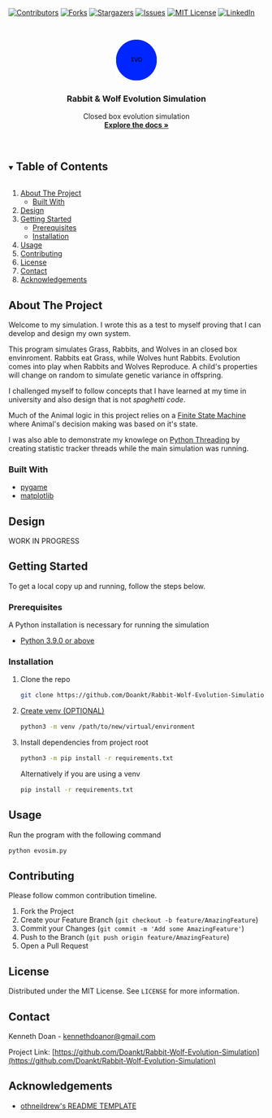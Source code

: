 [![Contributors][contributors-shield]][contributors-url]
[![Forks][forks-shield]][forks-url]
[![Stargazers][stars-shield]][stars-url]
[![Issues][issues-shield]][issues-url]
[![MIT License][license-shield]][license-url]
[![LinkedIn][linkedin-shield]][linkedin-url]


<!-- PROJECT LOGO -->
<br />
<p align="center">
  <a href="https://github.com/github_username/repo_name">
    <img src="img/logo.png" alt="Logo" width="80" height="80">
  </a>

  <h3 align="center">Rabbit & Wolf Evolution Simulation</h3>

  <p align="center">
    Closed box evolution simulation 
    <br />
    <a href="https://github.com/Doankt/Rabbit-Wolf-Evolution-Simulation"><strong>Explore the docs »</strong></a>
    <br />
    <br />
    <!-- <a href="https://github.com/github_username/repo_name">View Demo</a>
    ·
    <a href="https://github.com/Doankt/Rabbit-Wolf-Evolution-Simulation/issues">Report Bug</a>
    ·
    <a href="https://github.com/github_username/repo_name/issues">Request Feature</a> -->
  </p>
</p>



<!-- TABLE OF CONTENTS -->
<details open="open">
  <summary><h2 style="display: inline-block">Table of Contents</h2></summary>
  <ol>
    <li>
      <a href="#about-the-project">About The Project</a>
      <ul>
        <li><a href="#built-with">Built With</a></li>
      </ul>
    </li>
	<li><a href="#design">Design</li>
    <li>
      <a href="#getting-started">Getting Started</a>
      <ul>
        <li><a href="#prerequisites">Prerequisites</a></li>
        <li><a href="#installation">Installation</a></li>
      </ul>
    </li>
    <li><a href="#usage">Usage</a></li>
    <!-- <li><a href="#roadmap">Roadmap</a></li> -->
    <li><a href="#contributing">Contributing</a></li>
    <li><a href="#license">License</a></li>
    <li><a href="#contact">Contact</a></li>
    <li><a href="#acknowledgements">Acknowledgements</a></li>
  </ol>
</details>



<!-- ABOUT THE PROJECT -->
## About The Project

Welcome to my simulation. I wrote this as a test to myself proving that I can develop and design my own system.

This program simulates Grass, Rabbits, and Wolves in an closed box envinroment. Rabbits eat Grass, while Wolves hunt Rabbits. Evolution comes into play when Rabbits and Wolves Reproduce. A child's properties will change on random to simulate genetic variance in offspring.

I challenged myself to follow concepts that I have learned at my time in university and also design that is not _spaghetti code_.

Much of the Animal logic in this project relies on a [Finite State Machine](https://en.wikipedia.org/wiki/Finite-state_machine) where Animal's decision making was based on it's state.

I was also able to demonstrate my knowlege on [Python Threading](https://docs.python.org/3/library/threading.html) by creating statistic tracker threads while the main simulation was running.


### Built With

* [pygame](https://www.pygame.org/news)
* [matplotlib](https://matplotlib.org/stable/index.html)

## Design
WORK IN PROGRESS

<!-- GETTING STARTED -->
## Getting Started

To get a local copy up and running, follow the steps below.

### Prerequisites

A Python installation is necessary for running the simulation

* [Python 3.9.0 or above](https://www.python.org/downloads/)

### Installation

1. Clone the repo
   ```sh
   git clone https://github.com/Doankt/Rabbit-Wolf-Evolution-Simulation
   ```
2. [Create venv (OPTIONAL)](https://docs.python.org/3/library/venv.html)
   ```sh
   python3 -m venv /path/to/new/virtual/environment
   ```
3. Install dependencies from project root
	```sh
	python3 -m pip install -r requirements.txt
	```
	Alternatively if you are using a venv
	```sh
	pip install -r requirements.txt
	```

<!-- USAGE EXAMPLES -->
## Usage

Run the program with the following command
```sh
python evosim.py
```

<!-- _For more examples, please refer to the [Documentation](https://example.com)_ -->


<!-- CONTRIBUTING -->
## Contributing

Please follow common contribution timeline.

1. Fork the Project
2. Create your Feature Branch (`git checkout -b feature/AmazingFeature`)
3. Commit your Changes (`git commit -m 'Add some AmazingFeature'`)
4. Push to the Branch (`git push origin feature/AmazingFeature`)
5. Open a Pull Request

<!-- LICENSE -->
## License

Distributed under the MIT License. See `LICENSE` for more information.



<!-- CONTACT -->
## Contact

Kenneth Doan - kennethdoanor@gmail.com

Project Link: [https://github.com/Doankt/Rabbit-Wolf-Evolution-Simulation](https://github.com/Doankt/Rabbit-Wolf-Evolution-Simulation)



<!-- ACKNOWLEDGEMENTS -->
## Acknowledgements

* [othneildrew's README TEMPLATE](https://github.com/othneildrew/Best-README-Template)
<!-- * []()
* []() -->

<!-- MARKDOWN LINKS & IMAGES -->
<!-- https://www.markdownguide.org/basic-syntax/#reference-style-links -->
[contributors-shield]: https://img.shields.io/github/contributors/github_username/repo.svg?style=for-the-badge
[contributors-url]: https://github.com/Doankt/Rabbit-Wolf-Evolution-Simulation/graphs/contributors
[forks-shield]: https://img.shields.io/github/forks/github_username/repo.svg?style=for-the-badge
[forks-url]: https://github.com/Doankt/Rabbit-Wolf-Evolution-Simulation/network/members
[stars-shield]: https://img.shields.io/github/stars/github_username/repo.svg?style=for-the-badge
[stars-url]: https://github.com/Doankt/Rabbit-Wolf-Evolution-Simulation/stargazers
[issues-shield]: https://img.shields.io/github/issues/github_username/repo.svg?style=for-the-badge
[issues-url]: https://github.com/Doankt/Rabbit-Wolf-Evolution-Simulation/issues
[license-shield]: https://img.shields.io/github/license/github_username/repo.svg?style=for-the-badge
[license-url]: https://github.com/Doankt/Rabbit-Wolf-Evolution-Simulation/blob/main/LICENSE
[linkedin-shield]: https://img.shields.io/badge/-LinkedIn-black.svg?style=for-the-badge&logo=linkedin&colorB=555
[linkedin-url]: https://www.linkedin.com/in/doankt/